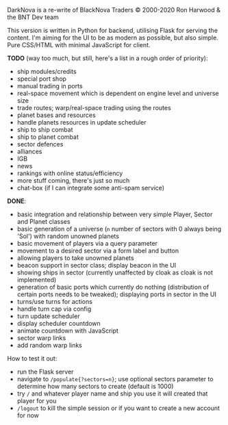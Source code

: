 DarkNova is a re-write of BlackNova Traders © 2000-2020 Ron Harwood & the BNT Dev team

This version is written in Python for backend, utilising Flask for serving the content.
I'm aiming for the UI to be as modern as possible, but also simple. Pure CSS/HTML with minimal JavaScript for client.

**TODO** (way too much, but still, here's a list in a rough order of priority):

 * ship modules/credits
 * special port shop
 * manual trading in ports
 * real-space movement which is dependent on engine level and universe size
 * trade routes; warp/real-space trading using the routes
 * planet bases and resources
 * handle planets resources in update scheduler
 * ship to ship combat
 * ship to planet combat
 * sector defences
 * alliances
 * IGB
 * news
 * rankings with online status/efficiency
 * more stuff coming, there's just so much
 * chat-box (if I can integrate some anti-spam service)

**DONE**:

 * basic integration and relationship between very simple Player, Sector and Planet classes
 * basic generation of a universe (`n` number of sectors with 0 always being 'Sol') with random unowned planets
 * basic movement of players via a query parameter
 * movement to a desired sector via a form label and button
 * allowing players to take unowned planets
 * beacon support in sector class; display beacon in the UI
 * showing ships in sector (currently unaffected by cloak as cloak is not implemented)
 * generation of basic ports which currently do nothing (distribution of certain ports needs to be tweaked); displaying ports in sector in the UI
 * turns/use turns for actions
 * handle turn cap via config
 * turn update scheduler
 * display scheduler countdown
 * animate countdown with JavaScript
 * sector warp links
 * add random warp links
 
How to test it out:
 * run the Flask server
 * navigate to `/populate{?sectors=n}`; use optional sectors parameter to determine how many sectors to create (default is 1000)
 * try `/` and whatever player name and ship you use it will created that player for you
 * `/logout` to kill the simple session or if you want to create a new account for now
 
